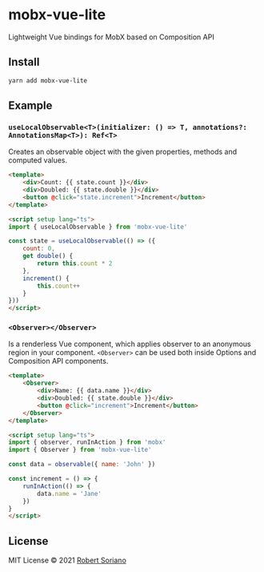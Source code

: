 # mobx-vue-lite

Lightweight Vue bindings for MobX based on Composition API

## Install

```sh
yarn add mobx-vue-lite
```

## Example

### **`useLocalObservable<T>(initializer: () => T, annotations?: AnnotationsMap<T>): Ref<T>`**

Creates an observable object with the given properties, methods and computed values.

```html
<template>
    <div>Count: {{ state.count }}</div>
    <div>Doubled: {{ state.double }}</div>
    <button @click="state.increment">Increment</button>
</template>

<script setup lang="ts">
import { useLocalObservable } from 'mobx-vue-lite'

const state = useLocalObservable(() => ({
    count: 0,
    get double() {
        return this.count * 2
    },
    increment() {
        this.count++
    }
}))
</script>
```

### **`<Observer></Observer>`**

Is a renderless Vue component, which applies observer to an anonymous region in your component. `<Observer>` can be used both inside Options and Composition API components.

```html
<template>
    <Observer>
        <div>Name: {{ data.name }}</div>
        <div>Doubled: {{ state.double }}</div>
        <button @click="increment">Increment</button>
    </Observer>
</template>

<script setup lang="ts">
import { observer, runInAction } from 'mobx'
import { Observer } from 'mobx-vue-lite'

const data = observable({ name: 'John' })

const increment = () => {
    runInAction(() => {
        data.name = 'Jane'
    })
}
</script>
```

## License

MIT License © 2021 [Robert Soriano](https://github.com/wobsoriano)
